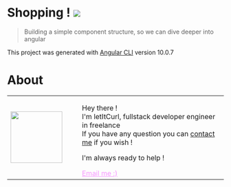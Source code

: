 # Shopping ! [![](https://img.shields.io/badge/autor-letItCurl-red.svg)](https://www.linkedin.com/in/roland-lopez-developer/?locale=en_US)
> Building a simple component structure, so we can dive deeper into angular

This project was generated with [Angular CLI](https://github.com/angular/angular-cli) version 10.0.7

# About

<table style="border: none;">
  <tr>
    <td>
      <div style="width: 120px;">
        <img style="width: 120px;" src="https://res.cloudinary.com/duydvdaxd/image/upload/w_120,c_fill,ar_1:1,g_auto/v1587723517/Rodeooo_khmmmu.jpg"/>
    </div>
    </td>
    <td>
      <div style="margin-left: 30px;">
        <p>Hey there !</br>
        I'm letItCurl, fullstack developer engineer in freelance</br>
        If you have any question you can <a href="https://www.linkedin.com/in/roland-lopez-developer/?locale=en_US">contact me</a> if you wish !</p>
        <p>I'm always ready to help !</p>
        <a style="color: #f694ff;" href="mailto:rolandlopez.developer@gmail.com?subject=Hey!Areyouavailable?">Email me :) </a>
    </div>
    </td>
  </tr>
</table>
